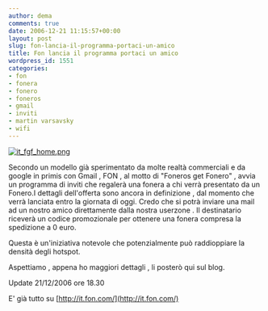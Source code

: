 ```yaml
---
author: dema
comments: true
date: 2006-12-21 11:15:57+00:00
layout: post
slug: fon-lancia-il-programma-portaci-un-amico
title: Fon lancia il programma portaci un amico
wordpress_id: 1551
categories:
- fon
- fonera
- fonero
- foneros
- gmail
- inviti
- martin varsavsky
- wifi
---
```


[![it_fgf_home.png](http://dema.tv/wp-content/uploads/2006/12/it_fgf_home1.png)](http://dema.tv/wp-content/uploads/2006/12/it_fgf_home1.png)

Secondo un modello già sperimentato da molte realtà commerciali e da google in primis con Gmail , FON , al motto di "Foneros get Fonero" , avvia un programma di inviti che regalerà una fonera a chi verrà presentato da un Fonero.I dettagli dell'offerta sono ancora in definizione , dal momento che verrà lanciata entro la giornata di oggi. Credo che si potrà inviare una mail ad un nostro amico direttamente dalla nostra userzone . Il destinatario riceverà un codice promozionale per ottenere una fonera compresa la spedizione  a 0 euro.

Questa è un'iniziativa notevole che potenzialmente può raddioppiare la densità degli hotspot.

Aspettiamo , appena ho maggiori dettagli , li posterò qui sul blog.


Update 21/12/2006 ore 18.30

E' già tutto su [http://it.fon.com/](http://it.fon.com/)
